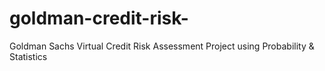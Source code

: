# goldman-credit-risk-
Goldman Sachs Virtual Credit Risk Assessment Project using Probability &amp; Statistics
